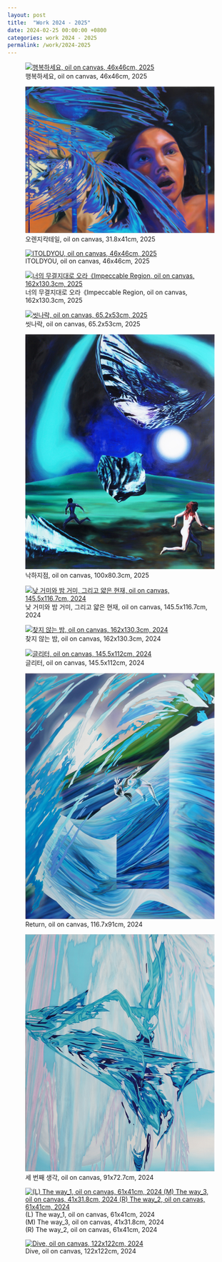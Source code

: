 ```yaml
---
layout: post
title:  "Work 2024 - 2025"
date: 2024-02-25 00:00:00 +0800
categories: work 2024 - 2025
permalink: /work/2024-2025
---
```


<figure class="work">
  <a href="/assets/img/work/2025/1.jpg" data-lightbox="work-2024-2025" data-title="행복하세요, oil on canvas, 46x46cm, 2025">
    <img src="/assets/img/work/2025/1.jpg" alt="행복하세요, oil on canvas, 46x46cm, 2025" title="행복하세요, oil on canvas, 46x46cm, 2025">
  </a>
  <figcaption>행복하세요, oil on canvas, 46x46cm, 2025</figcaption>
</figure>

<figure class="work">
  <a href="/assets/img/work/2025/2.jpg" data-lightbox="work-2024-2025" data-title="오렌지칵테일, oil on canvas, 31.8x41cm, 2025">
    <img src="/assets/img/work/2025/2.jpg" alt="오렌지칵테일, oil on canvas, 31.8x41cm, 2025" title="오렌지칵테일, oil on canvas, 31.8x41cm, 2025">
  </a>
  <figcaption>오렌지칵테일, oil on canvas, 31.8x41cm, 2025</figcaption>
</figure>

<figure class="work">
  <a href="/assets/img/work/2025/3.jpg" data-lightbox="work-2024-2025" data-title="ITOLDYOU, oil on canvas, 46x46cm, 2025">
    <img src="/assets/img/work/2025/3.jpg" alt="ITOLDYOU, oil on canvas, 46x46cm, 2025" title="ITOLDYOU, oil on canvas, 46x46cm, 2025">
  </a>
  <figcaption>ITOLDYOU, oil on canvas, 46x46cm, 2025</figcaption>
</figure>

<figure class="work">
  <a href="/assets/img/work/2025/4.jpg" data-lightbox="work-2024-2025" data-title="너의 무결지대로 오라《Impeccable Region, oil on canvas, 162x130.3cm, 2025">
    <img src="/assets/img/work/2025/4.jpg" alt="너의 무결지대로 오라《Impeccable Region, oil on canvas, 162x130.3cm, 2025" title="너의 무결지대로 오라《Impeccable Region, oil on canvas, 162x130.3cm, 2025">
  </a>
  <figcaption>너의 무결지대로 오라《Impeccable Region, oil on canvas, 162x130.3cm, 2025</figcaption>
</figure>

<figure class="work">
  <a href="/assets/img/work/2025/5.jpg" data-lightbox="work-2024-2025" data-title="씻나락, oil on canvas, 65.2x53cm, 2025">
    <img src="/assets/img/work/2025/5.jpg" alt="씻나락, oil on canvas, 65.2x53cm, 2025" title="씻나락, oil on canvas, 65.2x53cm, 2025">
  </a>
  <figcaption>씻나락, oil on canvas, 65.2x53cm, 2025</figcaption>
</figure>

<figure class="work">
  <a href="/assets/img/work/2025/6.jpg" data-lightbox="work-2024-2025" data-title="낙하지점, oil on canvas, 100x80.3cm, 2025">
    <img src="/assets/img/work/2025/6.jpg" alt="낙하지점, oil on canvas, 100x80.3cm, 2025" title="낙하지점, oil on canvas, 100x80.3cm, 2025">
  </a>
  <figcaption>낙하지점, oil on canvas, 100x80.3cm, 2025</figcaption>
</figure>

<figure class="work">
  <a href="/assets/img/work/2024/7.jpg" data-lightbox="work-2024-2025" data-title="낮 거미와 밤 거미, 그리고 얇은 현재, oil on canvas, 145.5x116.7cm, 2024">
    <img src="/assets/img/work/2024/7.jpg" alt="낮 거미와 밤 거미, 그리고 얇은 현재, oil on canvas, 145.5x116.7cm, 2024" title="낮 거미와 밤 거미, 그리고 얇은 현재, oil on canvas, 145.5x116.7cm, 2024">
  </a>
  <figcaption>낮 거미와 밤 거미, 그리고 얇은 현재, oil on canvas, 145.5x116.7cm, 2024</figcaption>
</figure>

<figure class="work">
  <a href="/assets/img/work/2024/1.jpg" data-lightbox="work-2024-2025" data-title="찾지 않는 밤, oil on canvas, 162x130.3cm, 2024">
    <img src="/assets/img/work/2024/1.jpg" alt="찾지 않는 밤, oil on canvas, 162x130.3cm, 2024" title="찾지 않는 밤, oil on canvas, 162x130.3cm, 2024">
  </a>
  <figcaption>찾지 않는 밤, oil on canvas, 162x130.3cm, 2024</figcaption>
</figure>

<figure class="work">
  <a href="/assets/img/work/2024/2.jpg" data-lightbox="work-2024-2025" data-title="글리터, oil on canvas, 145.5x112cm, 2024">
    <img src="/assets/img/work/2024/2.jpg" alt="글리터, oil on canvas, 145.5x112cm, 2024" title="글리터, oil on canvas, 145.5x112cm, 2024">
  </a>
  <figcaption>글리터, oil on canvas, 145.5x112cm, 2024</figcaption>
</figure>

<figure class="work">
  <a href="/assets/img/work/2024/3.jpg" data-lightbox="work-2024-2025" data-title="Return, oil on canvas, 116.7x91cm, 2024">
    <img src="/assets/img/work/2024/3.jpg" alt="Return, oil on canvas, 116.7x91cm, 2024" title="Return, oil on canvas, 116.7x91cm, 2024">
  </a>
  <figcaption>Return, oil on canvas, 116.7x91cm, 2024</figcaption>
</figure>

<figure class="work">
  <a href="/assets/img/work/2024/4.jpg" data-lightbox="work-2024-2025" data-title="세 번째 생각, oil on canvas, 91x72.7cm, 2024">
    <img src="/assets/img/work/2024/4.jpg" alt="세 번째 생각, oil on canvas, 91x72.7cm, 2024" title="세 번째 생각, oil on canvas, 91x72.7cm, 2024">
  </a>
  <figcaption>세 번째 생각, oil on canvas, 91x72.7cm, 2024</figcaption>
</figure>

<figure class="work">
  <a href="/assets/img/work/2024/5.jpg" data-lightbox="work-2024-2025" data-title="(L) The way_1, oil on canvas, 61x41cm, 2024 <br> (M) The way_3, oil on canvas, 41x31.8cm, 2024 <br> (R) The way_2, oil on canvas, 61x41cm, 2024">
    <img src="/assets/img/work/2024/5.jpg" alt="(L) The way_1, oil on canvas, 61x41cm, 2024 (M) The way_3, oil on canvas, 41x31.8cm, 2024 (R) The way_2, oil on canvas, 61x41cm, 2024" title="(L) The way_1, oil on canvas, 61x41cm, 2024 (M) The way_3, oil on canvas, 41x31.8cm, 2024 (R) The way_2, oil on canvas, 61x41cm, 2024">
  </a>
  <figcaption>(L) The way_1, oil on canvas, 61x41cm, 2024 <br> (M) The way_3, oil on canvas, 41x31.8cm, 2024 <br> (R) The way_2, oil on canvas, 61x41cm, 2024</figcaption>
</figure>

<figure class="work">
  <a href="/assets/img/work/2024/6.jpg" data-lightbox="work-2024-2025" data-title="Dive, oil on canvas, 122x122cm, 2024">
    <img src="/assets/img/work/2024/6.jpg" alt="Dive, oil on canvas, 122x122cm, 2024" title="Dive, oil on canvas, 122x122cm, 2024">
  </a>
  <figcaption>Dive, oil on canvas, 122x122cm, 2024</figcaption>
</figure>
